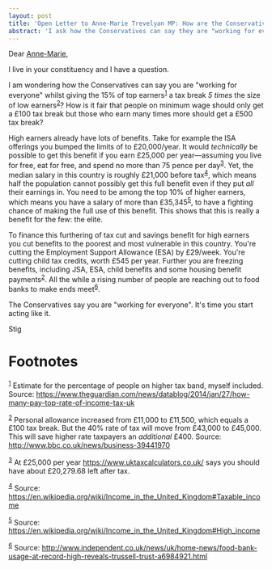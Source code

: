 ```yaml
---
layout: post
title: 'Open Letter to Anne-Marie Trevelyan MP: How are the Conservatives "working for everyone"?'
abstract: 'I ask how the Conservatives can say they are "working for everyone" whilst giving extra tax breaks and benefits to the 15% of top earners, and at the same time cutting benefits for the poor.'
---
```


Dear [Anne-Marie](https://www.teamtrevelyan.co.uk/),

I live in your constituency and I have a question.

I am wondering how the Conservatives can say you are "working for
everyone" whilst giving the 15% of top earners<sup><a id="fnr.1" class="footref" href="#fn.1">1</a></sup> a tax break *5
times* the size of low earners<sup><a id="fnr.2" class="footref" href="#fn.2">2</a></sup>? How is it fair that people on
minimum wage should only get a £100 tax break but those who earn many
times more should get a £500 tax break?

High earners already have lots of benefits. Take for example the ISA
offerings you bumped the limits of to £20,000/year. It would
*technically* be possible to get this benefit if you earn £25,000 per
year&#x2014;assuming you live for free, eat for free, and spend no more
than 75 pence per day<sup><a id="fnr.3" class="footref" href="#fn.3">3</a></sup>. Yet, the median salary in this country is
roughly £21,000 before tax<sup><a id="fnr.4" class="footref" href="#fn.4">4</a></sup>, which means half the population
cannot possibly get this full benefit even if they put *all* their
earnings in. You need to be among the top 10% of higher earners, which
means you have a salary of more than £35,345<sup><a id="fnr.5" class="footref" href="#fn.5">5</a></sup>, to have a fighting
chance of making the full use of this benefit. This shows that this
is really a benefit for the few: the elite.

To finance this furthering of tax cut and savings benefit for high
earners you cut benefits to the poorest and most vulnerable in this
country. You're cutting the Employment Support Allowance (ESA) by
£29/week. You're cutting child tax credits, worth £545 per year.
Further you are freezing benefits, including JSA, ESA, child benefits
and some housing benefit payments<sup><a id="fnr.2.100" class="footref" href="#fn.2">2</a></sup>. All the while a rising number
of people are reaching out to food banks to make ends meet<sup><a id="fnr.6" class="footref" href="#fn.6">6</a></sup>.

The Conservatives say you are "working for everyone". It's time you
start acting like it.

Stig


# Footnotes

<sup><a id="fn.1" href="#fnr.1">1</a></sup> Estimate for the percentage of people on higher tax band,
myself included. Source:
<https://www.theguardian.com/news/datablog/2014/jan/27/how-many-pay-top-rate-of-income-tax-uk>

<sup><a id="fn.2" href="#fnr.2">2</a></sup> Personal allowance increased from £11,000 to £11,500, which
equals a £100 tax break. But the 40% rate of tax will move from
£43,000 to £45,000. This will save higher rate taxpayers an *additional*
£400. Source: <http://www.bbc.co.uk/news/business-39441970>

<sup><a id="fn.3" href="#fnr.3">3</a></sup> At £25,000 per year <https://www.uktaxcalculators.co.uk/> says
you should have about £20,279.68 left after tax.

<sup><a id="fn.4" href="#fnr.4">4</a></sup> Source: <https://en.wikipedia.org/wiki/Income_in_the_United_Kingdom#Taxable_income>

<sup><a id="fn.5" href="#fnr.5">5</a></sup> Source: <https://en.wikipedia.org/wiki/Income_in_the_United_Kingdom#High_income>

<sup><a id="fn.6" href="#fnr.6">6</a></sup> Source:
<http://www.independent.co.uk/news/uk/home-news/food-bank-usage-at-record-high-reveals-trussell-trust-a6984921.html>
